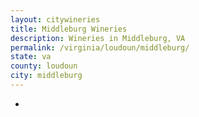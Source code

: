 ```yaml
---
layout: citywineries
title: Middleburg Wineries
description: Wineries in Middleburg, VA
permalink: /virginia/loudoun/middleburg/
state: va
county: loudoun
city: middleburg
---
```

-
